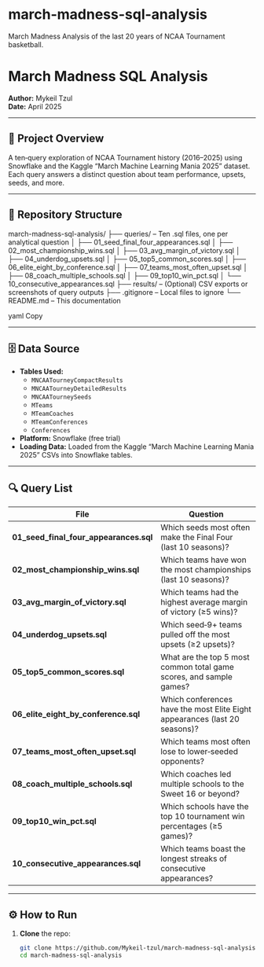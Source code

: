 # march-madness-sql-analysis
March Madness Analysis of the last 20 years of NCAA Tournament basketball.

# March Madness SQL Analysis

**Author:** Mykeil Tzul  
**Date:** April 2025

---

## 🚀 Project Overview
A ten‑query exploration of NCAA Tournament history (2016–2025) using Snowflake and the Kaggle “March Machine Learning Mania 2025” dataset. Each query answers a distinct question about team performance, upsets, seeds, and more.

---

## 📂 Repository Structure
march-madness-sql-analysis/ ├── queries/ – Ten .sql files, one per analytical question │ ├── 01_seed_final_four_appearances.sql │ ├── 02_most_championship_wins.sql │ ├── 03_avg_margin_of_victory.sql │ ├── 04_underdog_upsets.sql │ ├── 05_top5_common_scores.sql │ ├── 06_elite_eight_by_conference.sql │ ├── 07_teams_most_often_upset.sql │ ├── 08_coach_multiple_schools.sql │ ├── 09_top10_win_pct.sql │ └── 10_consecutive_appearances.sql ├── results/ – (Optional) CSV exports or screenshots of query outputs ├── .gitignore – Local files to ignore └── README.md – This documentation

yaml
Copy

---

## 🗄️ Data Source
- **Tables Used:**  
  - `MNCAATourneyCompactResults`  
  - `MNCAATourneyDetailedResults`  
  - `MNCAATourneySeeds`  
  - `MTeams`  
  - `MTeamCoaches`  
  - `MTeamConferences`  
  - `Conferences`  
- **Platform:** Snowflake (free trial)  
- **Loading Data:** Loaded from the Kaggle “March Machine Learning Mania 2025” CSVs into Snowflake tables.

---

## 🔍 Query List

| File                                       | Question                                                                 |
|-------------------------------------------|---------------------------------------------------------------------------|
| **01_seed_final_four_appearances.sql**    | Which seeds most often make the Final Four (last 10 seasons)?             |
| **02_most_championship_wins.sql**         | Which teams have won the most championships (last 10 seasons)?           |
| **03_avg_margin_of_victory.sql**          | Which teams had the highest average margin of victory (≥5 wins)?         |
| **04_underdog_upsets.sql**                | Which seed‑9+ teams pulled off the most upsets (≥2 upsets)?              |
| **05_top5_common_scores.sql**             | What are the top 5 most common total game scores, and sample games?     |
| **06_elite_eight_by_conference.sql**      | Which conferences have the most Elite Eight appearances (last 20 seasons)? |
| **07_teams_most_often_upset.sql**         | Which teams most often lose to lower‑seeded opponents?                   |
| **08_coach_multiple_schools.sql**         | Which coaches led multiple schools to the Sweet 16 or beyond?            |
| **09_top10_win_pct.sql**                  | Which schools have the top 10 tournament win percentages (≥5 games)?     |
| **10_consecutive_appearances.sql**        | Which teams boast the longest streaks of consecutive appearances?        |

---

## ⚙️ How to Run

1. **Clone** the repo:
   ```bash
   git clone https://github.com/Mykeil-tzul/march-madness-sql-analysis.git
   cd march-madness-sql-analysis
